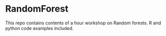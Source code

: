 # RandomForest
This repo contains contents of a hour workshop on Random forests. R and python code examples included.
